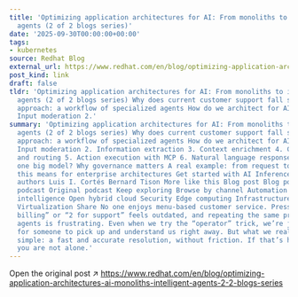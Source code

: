 ```yaml
---
title: 'Optimizing application architectures for AI: From monoliths to intelligent
  agents (2 of 2 blogs series)'
date: '2025-09-30T00:00:00+00:00'
tags:
- kubernetes
source: Redhat Blog
external_url: https://www.redhat.com/en/blog/optimizing-application-architectures-ai-monoliths-intelligent-agents-2-2-blogs-series
post_kind: link
draft: false
tldr: 'Optimizing application architectures for AI: From monoliths to intelligent
  agents (2 of 2 blogs series) Why does current customer support fall short? The new
  approach: a workflow of specialized agents How do we architect for AI agents? 1.
  Input moderation 2.'
summary: 'Optimizing application architectures for AI: From monoliths to intelligent
  agents (2 of 2 blogs series) Why does current customer support fall short? The new
  approach: a workflow of specialized agents How do we architect for AI agents? 1.
  Input moderation 2. Information extraction 3. Context enrichment 4. Classification
  and routing 5. Action execution with MCP 6. Natural language response Why not just
  one big model? Why governance matters A real example: from request to answer What
  this means for enterprise architectures Get started with AI Inference About the
  authors Luis I. Cortés Bernard Tison More like this Blog post Blog post Original
  podcast Original podcast Keep exploring Browse by channel Automation Artificial
  intelligence Open hybrid cloud Security Edge computing Infrastructure Applications
  Virtualization Share No one enjoys menu-based customer service. Pressing “1 for
  billing” or “2 for support” feels outdated, and repeating the same problem to different
  agents is frustrating. Even when we try the “operator” trick, we’re just hoping
  for someone to pick up and understand us right away. But what we really want is
  simple: a fast and accurate resolution, without friction. If that’s how you feel,
  you are not alone.'
---
```

Open the original post ↗ https://www.redhat.com/en/blog/optimizing-application-architectures-ai-monoliths-intelligent-agents-2-2-blogs-series
